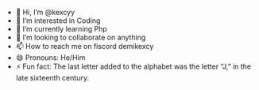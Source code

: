 - 👋 Hi, I’m @kexcyy
- 👀 I’m interested in Coding
- 🌱 I’m currently learning Php
- 💞️ I’m looking to collaborate on anything
- 📫 How to reach me on fiscord demikexcy
- 😄 Pronouns: He/Him
- ⚡ Fun fact: The last letter added to the alphabet was the letter “J,” in the late sixteenth century.

<!---
kexcyy/kexcyy is a ✨ special ✨ repository because its `README.md` (this file) appears on your GitHub profile.
You can click the Preview link to take a look at your changes.
--->
